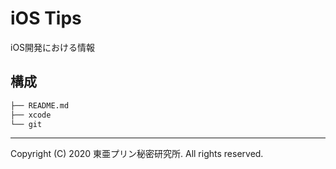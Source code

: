 # iOS Tips

iOS開発における情報

## 構成

```sh
├── README.md
├── xcode
└── git
```

---

Copyright (C) 2020 東亜プリン秘密研究所. All rights reserved.
